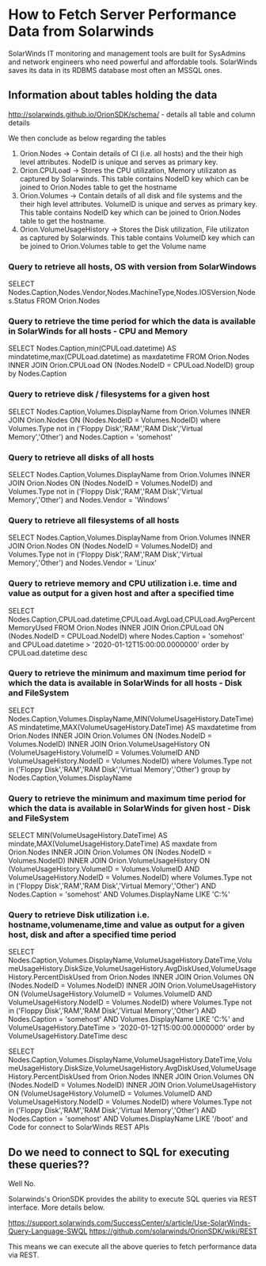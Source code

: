 # How to Fetch Server Performance Data from Solarwinds

SolarWinds IT monitoring and management tools are built for SysAdmins and network engineers who need powerful and affordable tools.
SolarWinds saves its data in its RDBMS database most often an MSSQL ones.

## Information about tables holding the data
http://solarwinds.github.io/OrionSDK/schema/ - details all table and column details

We then conclude as below regarding the tables

1. Orion.Nodes -> Contain details of CI (i.e. all hosts) and the their high level attributes. NodeID is unique and serves as primary key.
2. Orion.CPULoad -> Stores the CPU utilization, Memory utilizaton as captured by Solarwinds. This table contains NodeID key which can be joined to Orion.Nodes table to get the hostname
3. Orion.Volumes -> Contain details of all disk and file systems and the their high level attributes. VolumeID is unique and serves as primary key. This table contains NodeID key which can be joined to Orion.Nodes table to get the hostname.
4. Orion.VolumeUsageHistory -> Stores the Disk utilization, File utilizaton as captured by Solarwinds. This table contains VolumeID key which can be joined to Orion.Volumes table to get the Volume name

### Query to retrieve all hosts, OS with version from SolarWindows

SELECT Nodes.Caption,Nodes.Vendor,Nodes.MachineType,Nodes.IOSVersion,Nodes.Status FROM Orion.Nodes

### Query to retrieve the time period for which the data is available in SolarWinds for all hosts - CPU and Memory

SELECT Nodes.Caption,min(CPULoad.datetime) AS mindatetime,max(CPULoad.datetime) as maxdatetime FROM Orion.Nodes INNER JOIN Orion.CPULoad ON (Nodes.NodeID = CPULoad.NodeID) group by Nodes.Caption

### Query to retrieve disk / filesystems for a given host

SELECT Nodes.Caption,Volumes.DisplayName from Orion.Volumes INNER JOIN  Orion.Nodes ON (Nodes.NodeID = Volumes.NodeID) where Volumes.Type not in ('Floppy Disk','RAM','RAM Disk','Virtual Memory','Other') and Nodes.Caption = 'somehost'

### Query to retrieve all disks of all hosts

SELECT Nodes.Caption,Volumes.DisplayName from Orion.Volumes INNER JOIN  Orion.Nodes ON (Nodes.NodeID = Volumes.NodeID) and Volumes.Type not in ('Floppy Disk','RAM','RAM Disk','Virtual Memory','Other') and Nodes.Vendor = 'Windows'

### Query to retrieve all filesystems of all hosts

SELECT Nodes.Caption,Volumes.DisplayName from Orion.Volumes INNER JOIN  Orion.Nodes ON (Nodes.NodeID = Volumes.NodeID) and Volumes.Type not in ('Floppy Disk','RAM','RAM Disk','Virtual Memory','Other') and Nodes.Vendor = 'Linux'


### Query to retrieve memory and CPU utilization i.e. time and value as output for a given host and after a specified time


SELECT Nodes.Caption,CPULoad.datetime,CPULoad.AvgLoad,CPULoad.AvgPercentMemoryUsed FROM Orion.Nodes INNER JOIN Orion.CPULoad ON (Nodes.NodeID = CPULoad.NodeID) where Nodes.Caption = 'somehost' and CPULoad.datetime > '2020-01-12T15:00:00.0000000' order by CPULoad.datetime desc


### Query to retrieve the minimum and maximum time period for which the data is available in SolarWinds for all hosts - Disk and FileSystem


SELECT Nodes.Caption,Volumes.DisplayName,MIN(VolumeUsageHistory.DateTime) AS mindatetime,MAX(VolumeUsageHistory.DateTime) AS maxdatetime from Orion.Nodes INNER JOIN Orion.Volumes  ON (Nodes.NodeID = Volumes.NodeID) INNER JOIN  Orion.VolumeUsageHistory ON (VolumeUsageHistory.VolumeID = Volumes.VolumeID AND VolumeUsageHistory.NodeID = Volumes.NodeID) where Volumes.Type not in ('Floppy Disk','RAM','RAM Disk','Virtual Memory','Other') group by Nodes.Caption,Volumes.DisplayName

### Query to retrieve the minimum and maximum time period for which the data is available in SolarWinds for given host - Disk and FileSystem

SELECT MIN(VolumeUsageHistory.DateTime) AS mindate,MAX(VolumeUsageHistory.DateTime) AS maxdate from Orion.Nodes INNER JOIN Orion.Volumes  ON (Nodes.NodeID = Volumes.NodeID) INNER JOIN  Orion.VolumeUsageHistory ON (VolumeUsageHistory.VolumeID = Volumes.VolumeID AND VolumeUsageHistory.NodeID = Volumes.NodeID) where Volumes.Type not in ('Floppy Disk','RAM','RAM Disk','Virtual Memory','Other') AND Nodes.Caption = 'somehost' AND Volumes.DisplayName LIKE 'C:%'

### Query to retrieve Disk utilization i.e. hostname,volumename,time and value as output for a given host, disk and after a specified time period

SELECT Nodes.Caption,Volumes.DisplayName,VolumeUsageHistory.DateTime,VolumeUsageHistory.DiskSize,VolumeUsageHistory.AvgDiskUsed,VolumeUsageHistory.PercentDiskUsed from Orion.Nodes INNER JOIN Orion.Volumes  ON (Nodes.NodeID = Volumes.NodeID) INNER JOIN  Orion.VolumeUsageHistory ON (VolumeUsageHistory.VolumeID = Volumes.VolumeID AND VolumeUsageHistory.NodeID = Volumes.NodeID) where Volumes.Type not in ('Floppy Disk','RAM','RAM Disk','Virtual Memory','Other') AND Nodes.Caption = 'somehost' AND Volumes.DisplayName LIKE 'C:%' and VolumeUsageHistory.DateTime > '2020-01-12T15:00:00.0000000' order by VolumeUsageHistory.DateTime desc


SELECT Nodes.Caption,Volumes.DisplayName,VolumeUsageHistory.DateTime,VolumeUsageHistory.DiskSize,VolumeUsageHistory.AvgDiskUsed,VolumeUsageHistory.PercentDiskUsed from Orion.Nodes INNER JOIN Orion.Volumes  ON (Nodes.NodeID = Volumes.NodeID) INNER JOIN  Orion.VolumeUsageHistory ON (VolumeUsageHistory.VolumeID = Volumes.VolumeID AND VolumeUsageHistory.NodeID = Volumes.NodeID) where Volumes.Type not in ('Floppy Disk','RAM','RAM Disk','Virtual Memory','Other') AND Nodes.Caption = 'somehost' AND Volumes.DisplayName LIKE '/boot' and 
Code for connect to SolarWinds REST APIs
 
 ## Do we need to connect to SQL for executing these queries??
 
 Well No. 
 
 Solarwinds's OrionSDK provides the ability to execute SQL queries via REST interface. More details below.
 
 https://support.solarwinds.com/SuccessCenter/s/article/Use-SolarWinds-Query-Language-SWQL
 https://github.com/solarwinds/OrionSDK/wiki/REST 
 
 This means we can execute all the above queries to fetch performance data via REST.
 
 
